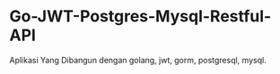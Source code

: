 # Go-JWT-Postgres-Mysql-Restful-API
Aplikasi Yang Dibangun dengan golang, jwt, gorm, postgresql, mysql.